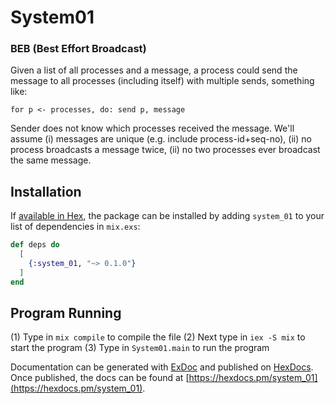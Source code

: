 # System01

### BEB (Best Effort Broadcast)
Given a list of all processes and a message, a process could send the message to all processes (including itself) with multiple sends, something like:

`for p <- processes, do: send p, message`

Sender does not know which processes received the message.  We'll assume (i) messages are unique (e.g. include process-id+seq-no), (ii) no process broadcasts a message twice, (ii) no two processes ever broadcast the same message.

## Installation

If [available in Hex](https://hex.pm/docs/publish), the package can be installed
by adding `system_01` to your list of dependencies in `mix.exs`:

```elixir
def deps do
  [
    {:system_01, "~> 0.1.0"}
  ]
end
```
## Program Running

(1) Type in `mix compile` to compile the file
(2) Next type in `iex -S mix` to start the program
(3) Type in `System01.main` to run the program

Documentation can be generated with [ExDoc](https://github.com/elixir-lang/ex_doc)
and published on [HexDocs](https://hexdocs.pm). Once published, the docs can
be found at [https://hexdocs.pm/system_01](https://hexdocs.pm/system_01).
